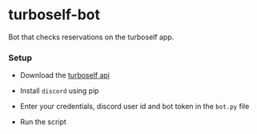 # turboself-bot
Bot that checks reservations on the turboself app.


### Setup

- Download the [turboself api](http://github.com/Egsagon/turboself-api)

- Install `discord` using pip

- Enter your credentials, discord user id and bot token in the `bot.py` file

- Run the script
